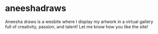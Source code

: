 # aneeshadraws
Aneesha draws is a wesbite where I display my artwork in a virtual gallery full of creativity, passion, and talent! Let me know how you like the site!
